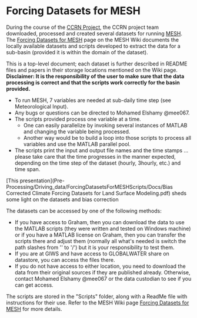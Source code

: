 # Forcing Datasets for MESH

During the course of the [CCRN Project](http://www.ccrnetwork.ca/), the CCRN project team downloaded, processed and created several datasets for running [MESH](https://wiki.usask.ca/pages/viewpage.action?pageId=220332269). The [Forcing Datasets for MESH](https://wiki.usask.ca/display/MESH/Forcing+Datasets+for+MESH) page on the MESH Wiki documents the locally available datasets and scripts developed to extract the data for a sub-basin (provided it is within the domain of the dataset).

This is a top-level document; each dataset is further described in README files and papers in their storage locations mentioned on the Wiki page. **Disclaimer: It is the responsibility of the user to make sure that the data processing is correct and that the scripts work correctly for the basin provided.**

- To run MESH, 7 variables are needed at sub-daily time step (see Meteorological Input).  
- Any bugs or questions can be directed to Mohamed Elshamy @mee067.
- The scripts provided process one variable at a time.
  - One can easily parallelize by invoking several instances of MATLAB and changing the variable being processed.
  - Another way would be to build a loop into those scripts to process all variables and use the MATLAB parallel pool.
- The scripts print the input and output file names and the time stamps ... please take care that the time progresses in the manner expected, depending on the time step of the dataset (hourly, 3hourly, etc.) and time span.

[This presentation](Pre-Processing/Driving_data/ForcingDatasetsForMESHScripts/Docs/Bias Corrected Climate Forcing Datasets for Land Surface Modeling.pdf) sheds some light on the datasets and bias correction

The datasets can be accessed by one of the following methods:

- If you have access to Graham, then you can download the data to use the MATLAB scripts (they were written and tested on Windows machine) or if you have a MATLAB license on Graham, then you can transfer the scripts there and adjust them (normally all what's needed is switch the path slashes from '\' to '/') but it is your responsibility to test them.
- If you are at GIWS and have access to GLOBALWATER share on datastore, you can access the files there.
- If you do not have access to either location, you need to download the data from their original sources if they are published already. Otherwise, contact Mohamed Elshamy @mee067 or the data custodian to see if you can get access.

The scripts are stored in the "Scripts" folder, along with a ReadMe file with instructions for their use. Refer to the MESH Wiki page [Forcing Datasets for MESH](https://wiki.usask.ca/display/MESH/Forcing+Datasets+for+MESH) for more details.
